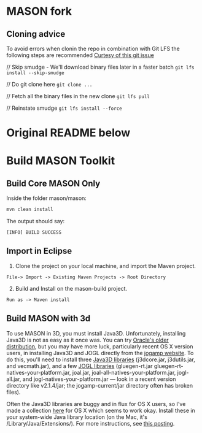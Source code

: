 # MASON fork

## Cloning advice

To avoid errors when clonin the repo in combination with Git LFS the following steps are recommended
[Curtesy of this git issue](https://github.com/git-lfs/git-lfs/issues/911#issuecomment-169998792)

// Skip smudge - We'll download binary files later in a faster batch
`git lfs install --skip-smudge`

// Do git clone here
`git clone ...`

// Fetch all the binary files in the new clone
`git lfs pull`

// Reinstate smudge
`git lfs install --force`


# Original README below

# Build MASON Toolkit

## Build Core MASON Only

Inside the folder mason/mason:

```bash
mvn clean install
```

The output should say:

```[INFO] BUILD SUCCESS```


## Import in Eclipse

1. Clone the project on your local machine, and import the Maven project.

```
File-> Import -> Existing Maven Projects -> Root Directory
```

2. Build and Install on the mason-build project.

```
Run as -> Maven install
```


## Build MASON with 3d

To use MASON in 3D, you must install Java3D. Unfortunately, installing Java3D is not as easy as it once was. You can try [Oracle's older distribution](http://www.oracle.com/technetwork/java/javase/tech/index-jsp-138252.html), but you may have more luck, particularly recent OS X version users, in installing Java3D and JOGL directly from the [jogamp website](http://jogamp.org/). To do this, you'll need to install three [Java3D libraries](http://jogamp.org/deployment/java3d/) (j3dcore.jar, j3dutils.jar, and vecmath.jar), and a few [JOGL libraries](http://jogamp.org/deployment/) (gluegen-rt.jar gluegen-rt-natives-your-platform.jar, joal.jar, joal-all-natives-your-platform.jar, jogl-all.jar, and jogl-natives-your-platform.jar — look in a recent version directory like v2.1.4/jar; the jogamp-current/jar directory often has broken files).

Often the Java3D libraries are buggy and in flux for OS X users, so I've made a collection [here](https://cs.gmu.edu/~eclab/projects/mason/j3dlibs.zip) for OS X which seems to work okay. Install these in your system-wide Java library location (on the Mac, it's /Library/Java/Extensions/). For more instructions, see [this posting](http://gouessej.wordpress.com/2012/08/01/java-3d-est-de-retour-java-3d-is-back/). 
